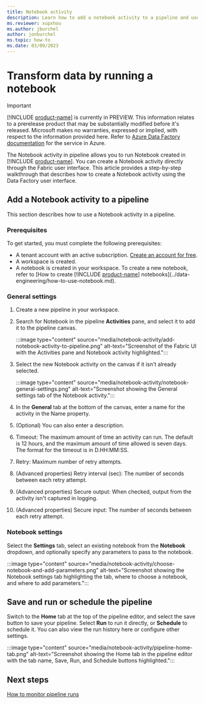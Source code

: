 ```yaml
---
title: Notebook activity
description: Learn how to add a notebook activity to a pipeline and use it to invoke a notebook.
ms.reviewer: xupxhou
ms.author: jburchel
author: jonburchel
ms.topic: how-to
ms.date: 03/09/2023
---
```


# Transform data by running a notebook

> [!IMPORTANT]
> [!INCLUDE [product-name](../includes/product-name.md)] is currently in PREVIEW.
> This information relates to a prerelease product that may be substantially modified before it's released. Microsoft makes no warranties, expressed or implied, with respect to the information provided here. Refer to [Azure Data Factory documentation](/azure/data-factory/) for the service in Azure.

The Notebook activity in pipeline allows you to run Notebook created in [!INCLUDE [product-name](../includes/product-name.md)]. You can create a Notebook activity directly through the Fabric user interface. This article provides a step-by-step walkthrough that describes how to create a Notebook activity using the Data Factory user interface.

## Add a Notebook activity to a pipeline

This section describes how to use a Notebook activity in a pipeline.

### Prerequisites

To get started, you must complete the following prerequisites:

- A tenant account with an active subscription. [Create an account for free](/trident-docs-private-preview/synapse-data-integration/url).
- A workspace is created.
- A notebook is created in your workspace. To create a new notebook, refer to [How to create [!INCLUDE [product-name](../includes/product-name.md)] notebooks](../data-engineering/how-to-use-notebook.md).

### General settings

1. Create a new pipeline in your workspace.
1. Search for Notebook in the pipeline **Activities** pane, and select it to add it to the pipeline canvas.

   :::image type="content" source="media/notebook-activity/add-notebook-activity-to-pipeline.png" alt-text="Screenshot of the Fabric UI with the Activities pane and Notebook activity highlighted.":::

1. Select the new Notebook activity on the canvas if it isn't already selected.

   :::image type="content" source="media/notebook-activity/notebook-general-settings.png" alt-text="Screenshot showing the General settings tab of the Notebook activity.":::

1. In the **General** tab at the bottom of the canvas, enter a name for the activity in the Name property.
1. (Optional) You can also enter a description.
1. Timeout: The maximum amount of time an activity can run. The default is 12 hours, and the maximum amount of time allowed is seven days. The format for the timeout is in D.HH:MM:SS.
1. Retry: Maximum number of retry attempts.
1. (Advanced properties) Retry interval (sec): The number of seconds between each retry attempt.
1. (Advanced properties) Secure output: When checked, output from the activity isn't captured in logging.
1. (Advanced properties) Secure input: The number of seconds between each retry attempt.

### Notebook settings

Select the **Settings** tab, select an existing notebook from the **Notebook** dropdown, and optionally specify any parameters to pass to the notebook.

:::image type="content" source="media/notebook-activity/choose-notebook-and-add-parameters.png" alt-text="Screenshot showing the Notebook settings tab highlighting the tab, where to choose a notebook, and where to add parameters.":::

## Save and run or schedule the pipeline

Switch to the **Home** tab at the top of the pipeline editor, and select the save button to save your pipeline.  Select **Run** to run it directly, or **Schedule** to schedule it.  You can also view the run history here or configure other settings.

:::image type="content" source="media/notebook-activity/pipeline-home-tab.png" alt-text="Screenshot showing the Home tab in the pipeline editor with the tab name, Save, Run, and Schedule buttons highlighted.":::

## Next steps

[How to monitor pipeline runs](monitor-pipeline-runs.md)

